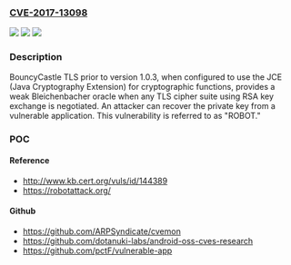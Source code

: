 ### [CVE-2017-13098](https://cve.mitre.org/cgi-bin/cvename.cgi?name=CVE-2017-13098)
![](https://img.shields.io/static/v1?label=Product&message=BouncyCastle%20TLS&color=blue)
![](https://img.shields.io/static/v1?label=Version&message=n%2Fa&color=blue)
![](https://img.shields.io/static/v1?label=Vulnerability&message=CWE-203&color=brighgreen)

### Description

BouncyCastle TLS prior to version 1.0.3, when configured to use the JCE (Java Cryptography Extension) for cryptographic functions, provides a weak Bleichenbacher oracle when any TLS cipher suite using RSA key exchange is negotiated. An attacker can recover the private key from a vulnerable application. This vulnerability is referred to as "ROBOT."

### POC

#### Reference
- http://www.kb.cert.org/vuls/id/144389
- https://robotattack.org/

#### Github
- https://github.com/ARPSyndicate/cvemon
- https://github.com/dotanuki-labs/android-oss-cves-research
- https://github.com/pctF/vulnerable-app

